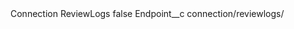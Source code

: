 <?xml version="1.0" encoding="UTF-8"?>
<CustomMetadata xmlns="http://soap.sforce.com/2006/04/metadata" xmlns:xsi="http://www.w3.org/2001/XMLSchema-instance" xmlns:xsd="http://www.w3.org/2001/XMLSchema">
    <label>Connection ReviewLogs</label>
    <protected>false</protected>
    <values>
        <field>Endpoint__c</field>
        <value xsi:type="xsd:string">connection/reviewlogs/</value>
    </values>
</CustomMetadata>
